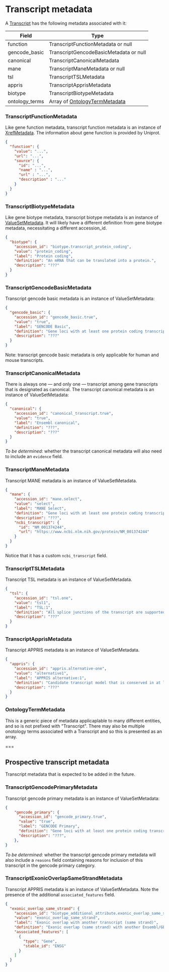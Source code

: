 # Transcript metadata

A [Transcript](./transcript.md) has the following metadata associated with it:

| Field          | Type                                    								|
|----------------|--------------------------------------------------------|
| function       | TranscriptFunctionMetadata or null      								|
| gencode_basic  | TranscriptGencodeBasicMetadata or null  								|
| canonical      | TranscriptCanonicalMetadata             								|
| mane           | TranscriptManeMetadata or null          								|
| tsl            | TranscriptTSLMetadata                   								|
| appris         | TranscriptApprisMetadata                								|
| biotype        | TranscriptBiotypeMetadata               								|
| ontology_terms | Array of [OntologyTermMetadata](./generic_metadata.md) |


### TranscriptFunctionMetadata
Like gene function metadata, transcript function metadata is an instance of [XrefMetadata](./metadata.md). The information about gene function is provided by Uniprot.

```json
{
  "function": {
    "value": "...",
    "url": "...",
    "source": {
      "id": "...",
      "name" : "...",
      "url" : "...",
      "description" : "..."
    }
  }
}
```

### TranscriptBiotypeMetadata
Like gene biotype metadata, transcript biotype metadata is an instance of [ValueSetMetadata](./metadata.md). It will likely have a different definition from gene biotype metadata, necessitating a different accession_id.

```json
{
  "biotype": {
    "accession_id": "biotype.transcript_protein_coding",
    "value": "protein_coding",
    "label": "Protein coding",
    "definition": "An mRNA that can be translated into a protein.",
    "description": "???"
  }
}
```

### TranscriptGencodeBasicMetadata
Transcript gencode basic metadata is an instance of ValueSetMetadata:


```json
{
  "gencode_basic": {
    "accession_id": "gencode_basic.true",
    "value": "true",
    "label": "GENCODE Basic",
    "definition": "Gene loci with at least one protein coding transcript.",
    "description": "???"
  }
}
```

Note: transcript gencode basic metadata is only applicable for human and mouse transcripts.

### TranscriptCanonicalMetadata
There is always one — and only one — transcript among gene transcripts that is designated as canonical. The transcript canonical metadata is an instance of ValueSetMetadata:


```json
{
  "canonical": {
    "accession_id": "canonical_transcript.true",
    "value": "true",
    "label": "Ensembl canonical",
    "definition": "???",
    "description": "???"
  }
}
```

_To be determined:_ whether the transcript canonical metadata will also need to include an `evidence` field.

### TranscriptManeMetadata
Transcript MANE metadata is an instance of ValueSetMetadata.

```json
{
  "mane": {
    "accession_id": "mane.select",
    "value": "select",
    "label": "MANE Select",
    "definition": "Gene loci with at least one protein coding transcript.",
    "description": "???",
    "ncbi_transcript": {
      "id": "NM_001374244",
      "url": "https://www.ncbi.nlm.nih.gov/protein/NM_001374244"
    }
  }
}
```

Notice that it has a custom `ncbi_transcript` field.

### TranscriptTSLMetadata
Transcript TSL metadata is an instance of ValueSetMetadata.

```json
{
  "tsl": {
    "accession_id": "tsl.one",
    "value": "tsl1",
    "label": "TSL:1",
    "definition": "All splice junctions of the transcript are supported by at least one non-suspect mRNA.",
    "description": "???"
  }
}
```

### TranscriptApprisMetadata
Transcript APPRIS metadata is an instance of ValueSetMetadata.

```json
{
  "appris": {
    "accession_id": "appris.alternative-one",
    "value": "alternative1",
    "label": "APPRIS alternative:1",
    "definition": "Candidate transcript model that is conserved in at least three tested species.",
    "description": "???"
  }
}
 ```
 
 
### OntologyTermMetadata
This is a generic piece of metadata applicaplable to many different entities, and so is not prefixed with "Transcript".  There may also be multiple onotology terms associated with a Transcript and so this is presented as an array.


===

## Prospective transcript metadata
Transcript metadata that is expected to be added in the future.

### TranscriptGencodePrimaryMetadata
Transcript gencode primary metadata is an instance of ValueSetMetadata:


```json
{
    "gencode_primary": {
      "accession_id": "gencode_primary.true",
      "value": "true",
      "label": "GENCODE Primary",
      "definition": "Gene loci with at least one protein coding transcript.",
      "description": "???",
    },
}
```

_To be determined:_  whether the transcript gencode primary metadata will also include a `reasons` field containing reasons for inclusion of this transcript in the gencode primary category.

### TranscriptExonicOverlapSameStrandMetadata
Transcript APPRIS metadata is an instance of ValueSetMetadata. Note the presence of the additional `associated_features` field.

```json
{
  "exonic_overlap_same_strand": {
    "accession_id": "biotype_additional_attribute.exonic_overlap_same_strand",
    "value": "exonic_overlap_same_strand",
    "label": "Exonic overlap with another transcript (same strand)",
    "definition": "Exonic overlap (same strand) with another Ensembl/GENCODE transcript",
    "associated_features": [
      {
        "type": "Gene",
        "stable_id": "ENSG"
      }
    ]
  }
}
```
